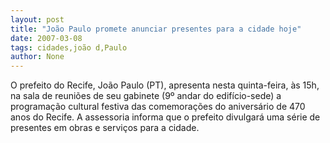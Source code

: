 ```yaml
---
layout: post
title: "João Paulo promete anunciar presentes para a cidade hoje"
date: 2007-03-08
tags: cidades,joão d,Paulo
author: None
---
```

O prefeito do Recife, João Paulo (PT), apresenta nesta quinta-feira, às 15h, na sala de reuniões de seu gabinete (9º andar do edifício-sede) a programação cultural festiva das comemorações do aniversário de 470 anos do Recife. 
A assessoria informa que o prefeito divulgará uma série de presentes em obras e serviços para a cidade.  